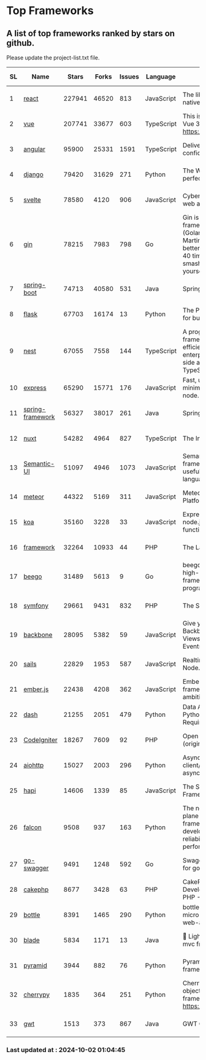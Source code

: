# Top Frameworks
## A list of top frameworks ranked by stars on github.  
Please update the project-list.txt file.

| SL| Name  | Stars| Forks| Issues | Language | Description | Last Commit |
| --| ------| -----| ---- | ------ | -------- | ----------- | ----------- |
| 1 | [react](https://github.com/facebook/react) | 227941 | 46520 | 813 | JavaScript | The library for web and native user interfaces. | 2024-10-02 00:25:59 |
| 2 | [vue](https://github.com/vuejs/vue) | 207741 | 33677 | 603 | TypeScript | This is the repo for Vue 2. For Vue 3, go to https://github.com/vuejs/core | 2024-06-14 12:52:12 |
| 3 | [angular](https://github.com/angular/angular) | 95900 | 25331 | 1591 | TypeScript | Deliver web apps with confidence 🚀 | 2024-10-01 16:34:54 |
| 4 | [django](https://github.com/django/django) | 79420 | 31629 | 271 | Python | The Web framework for perfectionists with deadlines. | 2024-09-30 19:52:28 |
| 5 | [svelte](https://github.com/sveltejs/svelte) | 78580 | 4120 | 906 | JavaScript | Cybernetically enhanced web apps | 2024-09-30 12:50:42 |
| 6 | [gin](https://github.com/gin-gonic/gin) | 78215 | 7983 | 798 | Go | Gin is a HTTP web framework written in Go (Golang). It features a Martini-like API with much better performance -- up to 40 times faster. If you need smashing performance, get yourself some Gin. | 2024-09-21 15:24:18 |
| 7 | [spring-boot](https://github.com/spring-projects/spring-boot) | 74713 | 40580 | 531 | Java | Spring Boot | 2024-10-02 00:20:14 |
| 8 | [flask](https://github.com/pallets/flask) | 67703 | 16174 | 13 | Python | The Python micro framework for building web applications. | 2024-09-01 16:04:14 |
| 9 | [nest](https://github.com/nestjs/nest) | 67055 | 7558 | 144 | TypeScript | A progressive Node.js framework for building efficient, scalable, and enterprise-grade server-side applications with TypeScript/JavaScript 🚀 | 2024-09-26 08:09:15 |
| 10 | [express](https://github.com/expressjs/express) | 65290 | 15771 | 176 | JavaScript | Fast, unopinionated, minimalist web framework for node. | 2024-09-30 20:49:26 |
| 11 | [spring-framework](https://github.com/spring-projects/spring-framework) | 56327 | 38017 | 261 | Java | Spring Framework | 2024-10-01 19:29:19 |
| 12 | [nuxt](https://github.com/nuxt/nuxt) | 54282 | 4964 | 827 | TypeScript | The Intuitive Vue Framework. | 2024-10-01 07:49:38 |
| 13 | [Semantic-UI](https://github.com/Semantic-Org/Semantic-UI) | 51097 | 4946 | 1073 | JavaScript | Semantic is a UI component framework based around useful principles from natural language. | 2023-01-11 17:05:32 |
| 14 | [meteor](https://github.com/meteor/meteor) | 44322 | 5169 | 311 | JavaScript | Meteor, the JavaScript App Platform | 2024-09-25 14:45:17 |
| 15 | [koa](https://github.com/koajs/koa) | 35160 | 3228 | 33 | JavaScript | Expressive middleware for node.js using ES2017 async functions | 2024-08-31 18:23:31 |
| 16 | [framework](https://github.com/laravel/framework) | 32264 | 10933 | 44 | PHP | The Laravel Framework. | 2024-10-01 21:04:37 |
| 17 | [beego](https://github.com/beego/beego) | 31489 | 5613 | 9 | Go | beego is an open-source, high-performance web framework for the Go programming language. | 2024-09-21 08:44:12 |
| 18 | [symfony](https://github.com/symfony/symfony) | 29661 | 9431 | 832 | PHP | The Symfony PHP framework | 2024-10-01 08:54:42 |
| 19 | [backbone](https://github.com/jashkenas/backbone) | 28095 | 5382 | 59 | JavaScript | Give your JS App some Backbone with Models, Views, Collections, and Events | 2024-09-02 12:55:04 |
| 20 | [sails](https://github.com/balderdashy/sails) | 22829 | 1953 | 587 | JavaScript | Realtime MVC Framework for Node.js | 2024-09-17 15:56:43 |
| 21 | [ember.js](https://github.com/emberjs/ember.js) | 22438 | 4208 | 362 | JavaScript | Ember.js - A JavaScript framework for creating ambitious web applications | 2024-09-30 18:21:41 |
| 22 | [dash](https://github.com/plotly/dash) | 21255 | 2051 | 479 | Python | Data Apps & Dashboards for Python. No JavaScript Required. | 2024-09-20 15:45:31 |
| 23 | [CodeIgniter](https://github.com/bcit-ci/CodeIgniter) | 18267 | 7609 | 92 | PHP | Open Source PHP Framework (originally from EllisLab) | 2024-03-20 03:51:42 |
| 24 | [aiohttp](https://github.com/aio-libs/aiohttp) | 15027 | 2003 | 296 | Python | Asynchronous HTTP client/server framework for asyncio and Python | 2024-10-01 22:16:51 |
| 25 | [hapi](https://github.com/hapijs/hapi) | 14606 | 1339 | 85 | JavaScript | The Simple, Secure Framework Developers Trust | 2024-07-04 00:48:01 |
| 26 | [falcon](https://github.com/falconry/falcon) | 9508 | 937 | 163 | Python | The no-magic web data plane API and microservices framework for Python developers, with a focus on reliability, correctness, and performance at scale. | 2024-10-01 05:19:21 |
| 27 | [go-swagger](https://github.com/go-swagger/go-swagger) | 9491 | 1248 | 592 | Go | Swagger 2.0 implementation for go | 2024-09-27 16:28:57 |
| 28 | [cakephp](https://github.com/cakephp/cakephp) | 8677 | 3428 | 63 | PHP | CakePHP: The Rapid Development Framework for PHP - Official Repository | 2024-10-01 18:34:46 |
| 29 | [bottle](https://github.com/bottlepy/bottle) | 8391 | 1465 | 290 | Python | bottle.py is a fast and simple micro-framework for python web-applications. | 2024-10-01 08:30:13 |
| 30 | [blade](https://github.com/lets-blade/blade) | 5834 | 1171 | 13 | Java | :rocket: Lightning fast and elegant mvc framework for Java8 | 2024-06-17 01:05:35 |
| 31 | [pyramid](https://github.com/Pylons/pyramid) | 3944 | 882 | 76 | Python | Pyramid - A Python web framework | 2024-06-10 16:09:42 |
| 32 | [cherrypy](https://github.com/cherrypy/cherrypy) | 1835 | 364 | 251 | Python | CherryPy is a pythonic, object-oriented HTTP framework.      https://cherrypy.dev | 2024-08-31 10:29:14 |
| 33 | [gwt](https://github.com/gwtproject/gwt) | 1513 | 373 | 867 | Java | GWT Open Source Project | 2024-09-12 11:42:19 |

### Last updated at : 2024-10-02 01:04:45
